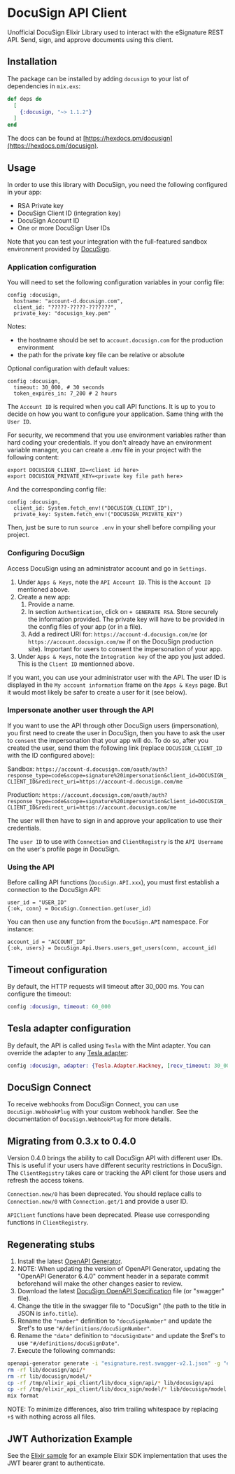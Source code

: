 # DocuSign API Client

Unofficial DocuSign Elixir Library used to interact with the eSignature REST API. Send, sign, and approve documents using this client.

## Installation

The package can be installed by adding `docusign` to your list of dependencies in `mix.exs`:

```elixir
def deps do
  [
    {:docusign, "~> 1.1.2"}
  ]
end
```

The docs can be found at [https://hexdocs.pm/docusign](https://hexdocs.pm/docusign).

## Usage

In order to use this library with DocuSign, you need the following configured in your app:

- RSA Private key
- DocuSign Client ID (integration key)
- DocuSign Account ID
- One or more DocuSign User IDs

Note that you can test your integration with the full-featured sandbox environment provided
by [DocuSign](https://appdemo.docusign.com).

### Application configuration

You will need to set the following configuration variables in your config file:

```
config :docusign,
  hostname: "account-d.docusign.com",
  client_id: "?????-?????-???????",
  private_key: "docusign_key.pem"
```

Notes:

- the hostname should be set to `account.docusign.com` for the production environment
- the path for the private key file can be relative or absolute

Optional configuration with default values:

```
config :docusign,
  timeout: 30_000, # 30 seconds
  token_expires_in: 7_200 # 2 hours
```

The `Account ID` is required when you call API functions. It is up to you to decide on how
you want to configure your application. Same thing with the `User ID`.

For security, we recommend that you use environment variables rather than hard coding your credentials. If you don't already have an environment variable manager, you can create a .env file in your project with the following content:

```
export DOCUSIGN_CLIENT_ID=<client id here>
export DOCUSIGN_PRIVATE_KEY=<private key file path here>
```

And the corresponding config file:

```
config :docusign,
  client_id: System.fetch_env!("DOCUSIGN_CLIENT_ID"),
  private_key: System.fetch_env!("DOCUSIGN_PRIVATE_KEY")
```

Then, just be sure to run `source .env` in your shell before compiling your project.

### Configuring DocuSign

Access DocuSign using an administrator account and go in `Settings`.

1. Under `Apps & Keys`, note the `API Account ID`. This is the `Account ID` mentioned above.
2. Create a new app:
   1. Provide a name.
   2. In section `Authentication`, click on `+ GENERATE RSA`. Store securely the information provided. The private key will have to be provided in the config files of your app (or in a file).
   3. Add a redirect URI for: `https://account-d.docusign.com/me` (or `https://account.docusign.com/me` if on the DocuSign production site). Important for users to consent the impersonation of your app.
3. Under `Apps & Keys`, note the `Integration key` of the app you just added. This is the `Client ID` mentionned above.

If you want, you can use your administrator user with the API. The user ID is displayed in the
`My account information` frame on the `Apps & Keys` page. But it would most likely be safer to create
a user for it (see below).

### Impersonate another user through the API

If you want to use the API through other DocuSign users (impersonation), you first need to create the user in
DocuSign, then you have to ask the user to `consent` the impersonation that your app will do.
To do so, after you created the user, send them the following link (replace `DOCUSIGN_CLIENT_ID` with the ID configured above):

Sandbox:
`https://account-d.docusign.com/oauth/auth?response_type=code&scope=signature%20impersonation&client_id=DOCUSIGN_CLIENT_ID&redirect_uri=https://account-d.docusign.com/me`

Production:
`https://account.docusign.com/oauth/auth?response_type=code&scope=signature%20impersonation&client_id=DOCUSIGN_CLIENT_ID&redirect_uri=https://account.docusign.com/me`

The user will then have to sign in and approve your application to use their credentials.

The `user ID` to use with `Connection` and `ClientRegistry` is the `API Username` on the user's profile
page in DocuSign.

### Using the API

Before calling API functions (`DocuSign.API.xxx`), you must first establish a connection to the
DocuSign API:

```
user_id = "USER_ID"
{:ok, conn} = DocuSign.Connection.get(user_id)
```

You can then use any function from the `DocuSign.API` namespace. For instance:

```
account_id = "ACCOUNT_ID"
{:ok, users} = DocuSign.Api.Users.users_get_users(conn, account_id)
```

## Timeout configuration

By default, the HTTP requests will timeout after 30_000 ms. You can configure the timeout:

```elixir
config :docusign, timeout: 60_000
```

## Tesla adapter configuration

By default, the API is called using `Tesla` with the Mint adapter. You can override the adapter
to any [Tesla adapter][tesla_adapters]:

```elixir
config :docusign, adapter: {Tesla.Adapter.Hackney, [recv_timeout: 30_000]}
```

## DocuSign Connect

To receive webhooks from DocuSign Connect, you can use `DocuSign.WebhookPlug` with
your custom webhook handler. See the documentation of `DocuSign.WebhookPlug` for more
details.

## Migrating from 0.3.x to 0.4.0

Version 0.4.0 brings the ability to call DocuSign API with different user IDs. This is useful if your
users have different security restrictions in DocuSign. The `ClientRegistry` takes care or tracking
the API client for those users and refresh the access tokens.

`Connection.new/0` has been deprecated. You should replace calls to `Connection.new/0` with `Connection.get/1` and provide a user ID.

`APIClient` functions have been deprecated. Please use corresponding functions in `ClientRegistry`.

## Regenerating stubs

1. Install the latest [OpenAPI Generator](https://openapi-generator.tech/docs/installation).
2. NOTE: When updating the version of OpenAPI Generator, updating the "OpenAPI Generator 6.4.0" comment header in a separate commit beforehand will make the other changes easier to review.
3. Download the latest [DocuSign OpenAPI Specification](https://raw.githubusercontent.com/docusign/eSign-OpenAPI-Specification/master/esignature.rest.swagger-v2.1.json) file (or "swagger" file).
4. Change the title in the swagger file to "DocuSign" (the path to the title in JSON is `info.title`).
5. Rename the `"number"` definition to `"docuSignNumber"` and update the $ref's to use `"#/definitions/docuSignNumber"`.
6. Rename the `"date"` definition to `"docuSignDate"` and update the $ref's to use `"#/definitions/docuSignDate"`.
7. Execute the following commands:

```bash
openapi-generator generate -i "esignature.rest.swagger-v2.1.json" -g "elixir" -o "/tmp/elixir_api_client"
rm -rf lib/docusign/api/*
rm -rf lib/docusign/model/*
cp -rf /tmp/elixir_api_client/lib/docu_sign/api/* lib/docusign/api
cp -rf /tmp/elixir_api_client/lib/docu_sign/model/* lib/docusign/model
mix format
```

NOTE: To minimize differences, also trim trailing whitespace by replacing ` +$` with nothing across all files.

## JWT Authorization Example

See the [Elixir sample](https://github.com/neilberkman/docusign_elixir_sample_app) for an example Elixir SDK implementation that uses the JWT bearer grant to authenticate.

[tesla_adapters]: https://hexdocs.pm/tesla/readme.html#adapters
